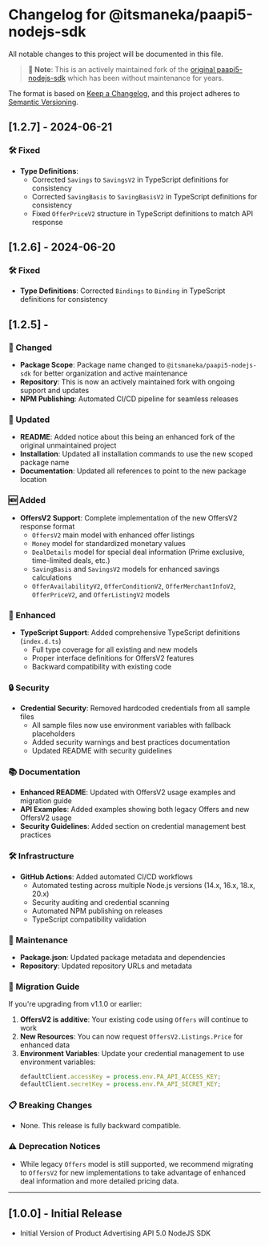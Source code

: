 # Changelog for @itsmaneka/paapi5-nodejs-sdk

All notable changes to this project will be documented in this file.

> **📢 Note**: This is an actively maintained fork of the [original paapi5-nodejs-sdk](https://github.com/wusoma/paapi5-nodejs-sdk) which has been without maintenance for years.

The format is based on [Keep a Changelog](https://keepachangelog.com/en/1.0.0/),
and this project adheres to [Semantic Versioning](https://semver.org/spec/v2.0.0.html).

<!--LATEST=1.2.7-->
<!--ENTRYINSERT-->

## [1.2.7] - 2024-06-21
### 🛠️ Fixed
- **Type Definitions**:
	- Corrected `Savings` to `SavingsV2` in TypeScript definitions for consistency
	- Corrected `SavingBasis` to `SavingBasisV2` in TypeScript definitions for consistency
	- Fixed `OfferPriceV2` structure in TypeScript definitions to match API response

## [1.2.6] - 2024-06-20
### 🛠️ Fixed
- **Type Definitions**: Corrected `Bindings` to `Binding` in TypeScript definitions for consistency

## [1.2.5] - 

### 🔄 Changed
- **Package Scope**: Package name changed to `@itsmaneka/paapi5-nodejs-sdk` for better organization and active maintenance
- **Repository**: This is now an actively maintained fork with ongoing support and updates
- **NPM Publishing**: Automated CI/CD pipeline for seamless releases

### 📝 Updated
- **README**: Added notice about this being an enhanced fork of the original unmaintained project
- **Installation**: Updated all installation commands to use the new scoped package name
- **Documentation**: Updated all references to point to the new package location

### 🆕 Added
- **OffersV2 Support**: Complete implementation of the new OffersV2 response format
	- `OffersV2` main model with enhanced offer listings
	- `Money` model for standardized monetary values
	- `DealDetails` model for special deal information (Prime exclusive, time-limited deals, etc.)
	- `SavingBasis` and `SavingsV2` models for enhanced savings calculations
	- `OfferAvailabilityV2`, `OfferConditionV2`, `OfferMerchantInfoV2`, `OfferPriceV2`, and `OfferListingV2` models

### 🔧 Enhanced
- **TypeScript Support**: Added comprehensive TypeScript definitions (`index.d.ts`)
	- Full type coverage for all existing and new models
	- Proper interface definitions for OffersV2 features
	- Backward compatibility with existing code

### 🔒 Security
- **Credential Security**: Removed hardcoded credentials from all sample files
	- All sample files now use environment variables with fallback placeholders
	- Added security warnings and best practices documentation
	- Updated README with security guidelines

### 📚 Documentation
- **Enhanced README**: Updated with OffersV2 usage examples and migration guide
- **API Examples**: Added examples showing both legacy Offers and new OffersV2 usage
- **Security Guidelines**: Added section on credential management best practices

### 🛠️ Infrastructure
- **GitHub Actions**: Added automated CI/CD workflows
	- Automated testing across multiple Node.js versions (14.x, 16.x, 18.x, 20.x)
	- Security auditing and credential scanning
	- Automated NPM publishing on releases
	- TypeScript compatibility validation

### 🧹 Maintenance
- **Package.json**: Updated package metadata and dependencies
- **Repository**: Updated repository URLs and metadata

### 🔄 Migration Guide
If you're upgrading from v1.1.0 or earlier:

1. **OffersV2 is additive**: Your existing code using `Offers` will continue to work
2. **New Resources**: You can now request `OffersV2.Listings.Price` for enhanced data
3. **Environment Variables**: Update your credential management to use environment variables:
	 ```javascript
	 defaultClient.accessKey = process.env.PA_API_ACCESS_KEY;
	 defaultClient.secretKey = process.env.PA_API_SECRET_KEY;
	 ```

### 📋 Breaking Changes
- None. This release is fully backward compatible.

### ⚠️ Deprecation Notices
- While legacy `Offers` model is still supported, we recommend migrating to `OffersV2` for new implementations to take advantage of enhanced deal information and more detailed pricing data.

---
 
## [1.0.0] - Initial Release
* Initial Version of Product Advertising API 5.0 NodeJS SDK